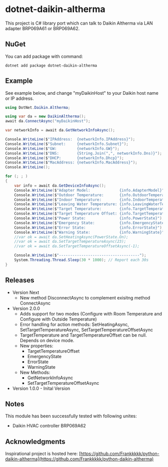 # dotnet-daikin-altherma

This project is C# library port which can talk to Daikin Altherma
via LAN adapter BRP069A61 or BRP069A62.

## NuGet

You can add package with command:
```
dotnet add package dotnet-daikin-altherma
```

## Example

See example below, and change "myDaikinHost" to your Daikin host name or IP address.

```csharp
using DotNet.Daikin.Altherma;

using var da = new DaikinAltherma();
await da.ConnectAsync("myDaikinHost");

var networkInfo = await da.GetNetworkInfoAsync();

Console.WriteLine($"IPAddress:  {networkInfo.IPAddress}");
Console.WriteLine($"Subnet:     {networkInfo.Subnet}");
Console.WriteLine($"GW:         {networkInfo.GW}");
Console.WriteLine($"DNS:        {String.Join(",", networkInfo.Dns)}");
Console.WriteLine($"DHCP:       {networkInfo.Dhcp}");
Console.WriteLine($"MacAddress: {networkInfo.MacAddress}");
Console.WriteLine();

for (; ; )
{
    var info = await da.GetDeviceInfoAsync();
    Console.WriteLine($"Adapter Model:             {info.AdapterModel}");
    Console.WriteLine($"Outdoor Temperature:       {info.OutdoorTemperature}");
    Console.WriteLine($"Indoor Temperature:        {info.IndoorTemperature}");
    Console.WriteLine($"Leaving Water Temperature: {info.LeavingWaterTemperature}");
    Console.WriteLine($"Target Temperature:        {info.TargetTemperature}");
    Console.WriteLine($"Target Temperature Offset: {info.TargetTemperatureOffset}");
    Console.WriteLine($"Power State:               {info.PowerState}");
    Console.WriteLine($"Emergency State:           {info.EmergencyState}");
    Console.WriteLine($"Error State:               {info.ErrorState}");
    Console.WriteLine($"Warning State:             {info.WarningState}");
    //var ok = await da.SetHeatingAsync(PowerState.On);
    //var ok = await da.SetTargetTemperatureAsync(23);
    //var ok = await da.SetTargetTemperatureOffsetAsync(-1);

    Console.WriteLine($"------------------------------------");
    System.Threading.Thread.Sleep(30 * 1000); // Report each 30s
}
```

## Releases

- Version Next
  - New method DisconnectAsync to complement exisitng method ConnectAsync
- Version 2.0.0
  - Adds support for two modes (Configure with Room Temperature and Configure with Outside Temperature)
  - Error handling for action methods: SetHeatingAsync, SetTargetTemperatureAsync, SetTargetTemperatureOffsetAsync
  - TargetTemperature and TargetTemperatureOffset can be null. Depends on device mode.
  - New properties:
    - TargetTemperatureOffset
    - EmergencyState
    - ErrorState
    - WarningState
  - New Methods:
    - GetNetworkInfoAsync
    - SetTargetTemperatureOffsetAsync
- Version 1.0.0 - Inital Version

## Notes

This module has been successfully tested with following unites:

- Daikin HVAC controller BRP069A62

## Acknowledgments

Inspirational project is hosted here:
[https://github.com/Frankkkkk/python-daikin-altherma](https://github.com/Frankkkkk/python-daikin-altherma)
